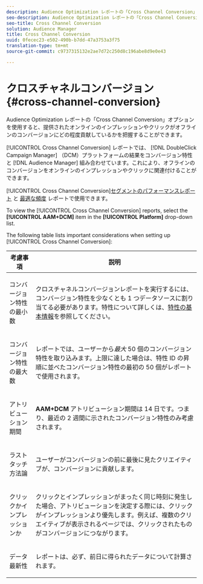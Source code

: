 ```yaml
---
description: Audience Optimization レポートの「Cross Channel Conversion」オプションを使用すると、提供されたオンラインのインプレッションやクリックがオフラインのコンバージョンにどの程度貢献しているかを把握することができます。
seo-description: Audience Optimization レポートの「Cross Channel Conversion」オプションを使用すると、提供されたオンラインのインプレッションやクリックがオフラインのコンバージョンにどの程度貢献しているかを把握することができます。
seo-title: Cross Channel Conversion
solution: Audience Manager
title: Cross Channel Conversion
uuid: 0fecec23-e502-490b-b7dd-47a3753a3f75
translation-type: tm+mt
source-git-commit: c9737315132e2ae7d72c250d8c196abe8d9e0e43

---
```



# クロスチャネルコンバージョン{#cross-channel-conversion}

Audience Optimization レポートの「Cross Channel Conversion」オプションを使用すると、提供されたオンラインのインプレッションやクリックがオフラインのコンバージョンにどの程度貢献しているかを把握することができます。

[!UICONTROL Cross Channel Conversion] レポートでは、 [!DNL DoubleClick Campaign Manager] （DCM）プラットフォームの結果をコンバージョン特性と [!DNL Audience Manager] 組み合わせています。これにより、オフラインのコンバージョンをオンラインのインプレッションやクリックに関連付けることができます。

[!UICONTROL Cross Channel Conversion][セグメントのパフォーマンスレポート](../../../reporting/audience-optimization-reports/aor-advertisers/segment-performance.md) と [最適な頻度](../../../reporting/audience-optimization-reports/aor-advertisers/optimal-frequency.md) レポートで使用できます。

To view the [!UICONTROL Cross Channel Conversion] reports, select the **[!UICONTROL AAM+DCM]** item in the **[!UICONTROL Platform]** drop-down list.

The following table lists important considerations when setting up [!UICONTROL Cross Channel Conversion]:

<table id="table_62590B4AB7624B619EC9AA8FF89722C9"> 
 <thead> 
  <tr> 
   <th class="entry"> 考慮事項 </th> 
   <th class="entry"> 説明 </th> 
  </tr> 
 </thead>
 <tbody> 
  <tr> 
   <td colname="col01"> <p>コンバージョン特性の最小数 </p> </td> 
   <td colname="col1"> <p><span class="wintitle">クロスチャネルコンバージョン</span>レポートを実行するには、コンバージョン特性を少なくとも 1 つデータソースに割り当てる必要があります。特性について詳しくは、<a href="../../../features/traits/create-onboarded-rule-based-traits.md">特性の基本情報</a>を参照してください。 </p> </td> 
  </tr> 
  <tr> 
   <td colname="col01"> <p>コンバージョン特性の最大数 </p> </td> 
   <td colname="col1"> <p>レポートでは、ユーザーから<i>最大</i> 50 個のコンバージョン特性を取り込みます。上限に達した場合は、特性 ID の昇順に並べたコンバージョン特性の最初の 50 個がレポートで使用されます。 </p> </td> 
  </tr> 
  <tr> 
   <td> <p>アトリビューション期間 </p> </td> 
   <td> <p> <b><span class="uicontrol">AAM+DCM</span></b> アトリビューション期間は 14 日です。つまり、最近の 2 週間に示されたコンバージョン特性のみ考慮されます。 </p> </td> 
  </tr> 
  <tr> 
   <td> <p>ラストタッチ方法論 </p> </td> 
   <td> <p>ユーザーがコンバージョンの前に最後に見たクリエイティブが、コンバージョンに貢献します。 </p> </td> 
  </tr> 
  <tr> 
   <td> <p>クリックかインプレッションか </p> </td> 
   <td> <p>クリックとインプレッションがまったく同じ時刻に発生した場合、アトリビューションを決定する際には、クリックがインプレッションより優先します。例えば、複数のクリエイティブが表示されるページでは、クリックされたものがコンバージョンにつながります。 </p> </td> 
  </tr> 
  <tr> 
   <td> <p>データ最新性 </p> </td> 
   <td> <p>レポートは、必ず、前日に得られたデータについて計算されます。 </p> </td> 
  </tr> 
 </tbody> 
</table>
